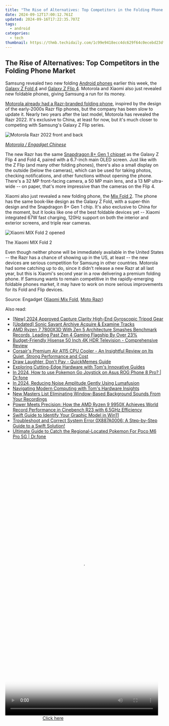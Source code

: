 ```yaml
---
title: "The Rise of Alternatives: Top Competitors in the Folding Phone Market"
date: 2024-09-12T17:00:12.761Z
updated: 2024-09-16T17:22:35.707Z
tags:
  - android
categories:
  - tech
thumbnail: https://thmb.techidaily.com/1c99e9418ecc4dc629f64c0ecebd23df13aefb6fa3c20ff530d506800c2c3a64.jpg
---
```


## The Rise of Alternatives: Top Competitors in the Folding Phone Market

Samsung revealed two new folding [Android phones](https://twitter-videos.techidaily.com/hot-takes-highlight-twitters-trending-topics-for-2024/) earlier this week, the [Galaxy Z Fold 4](https://some-approaches.techidaily.com/new-unlock-reddit-potentials-stepwise-procedures-for-sharing/) and [Galaxy Z Flip 4](https://sim-unlock.techidaily.com/tips-and-tricks-to-tell-if-your-apple-iphone-11-is-unlocked-by-drfone-ios/). Motorola and Xiaomi also just revealed new foldable phones, giving Samsung a run for its money.

[Motorola already had a Razr-branded folding phone](https://www.reviewgeek.com/33918/heres-what-motorola-wants-you-to-know-about-the-razrs-folding-screen/), inspired by the design of the early-2000s Razr flip phones, but the company has been slow to update it. Nearly two years after the last model, Motorola has revealed the Razr 2022\. It's exclusive to China, at least for now, but it's much closer to competing with Samsung's Galaxy Z Flip series.

![Motorola Razr 2022 front and back](https://static1.howtogeekimages.com/wordpress/wp-content/uploads/2022/08/30afca00-1948-11ed-afff-0cf14a2081b5.jpeg) 

_[Motorola / Engadget Chinese](https://chinese.engadget.com/moto-razr-2022-x30-pro-s30-pro-074004493.html)_

 The new Razr has the same [Snapdragon 8+ Gen 1 chipset](https://extra-guidance.techidaily.com/updated-storytelling-methodologies-for-the-documentarian/) as the Galaxy Z Flip 4 and Fold 4, paired with a 6.7-inch main OLED screen. Just like with the Z Flip (and many other folding phones), there's also a small display on the outside (below the cameras), which can be used for taking photos, checking notifications, and other functions without opening the phone. There's a 32 MP front-facing camera, a 50 MP main lens, and a 13 MP ultra-wide -- on paper, that's more impressive than the cameras on the Flip 4.

 Xiaomi also just revealed a new folding phone, the [Mix Fold 2](https://www.mi.com/xiaomimixfold2). The phone has the same book-like design as the Galaxy Z Fold, with a super-thin design and the Snapdragon 8+ Gen 1 chip. It's also exclusive to China for the moment, but it looks like one of the best foldable devices yet -- Xiaomi integrated 67W fast charging, 120Hz support on both the interior and exterior screens, and triple rear cameras.

![Xiaomi MIX Fold 2 opened](https://static1.howtogeekimages.com/wordpress/wp-content/uploads/2022/08/Xiaomi-Mix-phone.jpg) 

The Xiaomi MIX Fold 2

 Even though neither phone will be immediately available in the United States -- the Razr has a chance of showing up in the US, at least -- the new devices are serious competition for Samsung in other countries. Motorola had some catching up to do, since it didn't release a new Razr at all last year, but this is Xiaomi's second year in a row delivering a premium folding phone. If Samsung wants to remain competitive in the rapidly-emerging foldable phones market, it may have to work on more serious improvements for its Fold and Flip devices.

 Source: Engadget ([Xiaomi Mix Fold](https://www.engadget.com/xiaomi-mix-fold-2-leica-pricing-availability-124434422.html), [Moto Razr](https://www.engadget.com/motos-folding-razr-2022-finally-packs-a-flagship-processor-085914570.html))

<ins class="adsbygoogle"
     style="display:block"
     data-ad-format="autorelaxed"
     data-ad-client="ca-pub-7571918770474297"
     data-ad-slot="1223367746"></ins>

<ins class="adsbygoogle"
     style="display:block"
     data-ad-client="ca-pub-7571918770474297"
     data-ad-slot="8358498916"
     data-ad-format="auto"
     data-full-width-responsive="true"></ins>

<span class="atpl-alsoreadstyle">Also read:</span>
<div><ul>
<li><a href="https://fox-blue.techidaily.com/new-2024-approved-capture-clarity-high-end-gyroscopic-tripod-gear/"><u>[New] 2024 Approved Capture Clarity High-End Gyroscopic Tripod Gear</u></a></li>
<li><a href="https://screen-capture.techidaily.com/updated-sonic-savant-archive-acquire-and-examine-tracks/"><u>[Updated] Sonic Savant Archive Acquire & Examine Tracks</u></a></li>
<li><a href="https://hardware-tips.techidaily.com/amd-ryzen-7-7800x3d-with-zen-5-architecture-smashes-benchmark-records-leading-past-zen-4-gaming-flagship-by-over-23/"><u>AMD Ryzen 7 7800X3D With Zen 5 Architecture Smashes Benchmark Records, Leading Past Zen 4 Gaming Flagship By Over 23%</u></a></li>
<li><a href="https://hardware-tips.techidaily.com/budget-friendly-hisense-50-inch-4k-hdr-television-comprehensive-review/"><u>Budget-Friendly Hisense 50 Inch 4K HDR Television - Comprehensive Review</u></a></li>
<li><a href="https://hardware-tips.techidaily.com/corsairs-premium-air-a115-cpu-cooler-an-insightful-review-on-its-quiet-strong-performance-and-cost/"><u>Corsair's Premium Air A115 CPU Cooler - An Insightful Review on Its Quiet, Strong Performance and Cost</u></a></li>
<li><a href="https://extra-resources.techidaily.com/draw-laughter-dont-pay-quickmemes-guide/"><u>Draw Laughter, Don't Pay - QuickMemes Guide</u></a></li>
<li><a href="https://hardware-tips.techidaily.com/exploring-cutting-edge-hardware-with-toms-innovative-guides/"><u>Exploring Cutting-Edge Hardware with Tom's Innovative Guides</u></a></li>
<li><a href="https://android-pokemon-go.techidaily.com/in-2024-how-to-use-pokemon-go-joystick-on-asus-rog-phone-8-pro-drfone-by-drfone-virtual-android/"><u>In 2024, How to use Pokemon Go Joystick on Asus ROG Phone 8 Pro? | Dr.fone</u></a></li>
<li><a href="https://extra-guidance.techidaily.com/in-2024-reducing-noise-amplitude-gently-using-lumafusion/"><u>In 2024, Reducing Noise Amplitude Gently Using Lumafusion</u></a></li>
<li><a href="https://hardware-tips.techidaily.com/navigating-modern-computing-with-toms-hardware-insights/"><u>Navigating Modern Computing with Tom's Hardware Insights</u></a></li>
<li><a href="https://audio-shaping.techidaily.com/new-masters-list-eliminating-window-based-background-sounds-from-your-recordings/"><u>New Masters List Eliminating Window-Based Background Sounds From Your Recordings</u></a></li>
<li><a href="https://hardware-tips.techidaily.com/power-meets-precision-how-the-amd-ryzen-9-9950x-achieves-world-record-performance-in-cinebench-r23-with-65ghz-efficiency/"><u>Power Meets Precision: How the AMD Ryzen 9 9950X Achieves World Record Performance in Cinebench R23 with 6.5GHz Efficiency</u></a></li>
<li><a href="https://windows11.techidaily.com/swift-guide-to-identify-your-graphic-model-in-win11/"><u>Swift Guide to Identify Your Graphic Model in Win11</u></a></li>
<li><a href="https://win-howtos.techidaily.com/troubleshoot-and-correct-system-error-0x887a0006-a-step-by-step-guide-to-a-swift-solution/"><u>Troubleshoot and Correct System Error 0X887A0006: A Step-by-Step Guide to a Swift Solution!</u></a></li>
<li><a href="https://pokemon-go-android.techidaily.com/ultimate-guide-to-catch-the-regional-located-pokemon-for-poco-m6-pro-5g-drfone-by-drfone-virtual-android/"><u>Ultimate Guide to Catch the Regional-Located Pokemon For Poco M6 Pro 5G | Dr.fone</u></a></li>
</ul></div>

<!-- affiliate ads begin -->
<span id="1899850">
					<video width="486" height="864" style="cursor:pointer"
           poster="//a.impactradius-go.com/display-clicktoplayimage/1899850.png"
           onclick="if(!this.playClicked){this.play();this.setAttribute('controls',true);this.playClicked=true;}">
	   <source src="//a.impactradius-go.com/display-ad/14483-1899850">
	   <img src="//a.impactradius-go.com/display-clicktoplayimage/1899850.png" style="border: none; height: 100%; width: 100%; object-fit: contain">
	</video>
	<div style="width:304px;text-align:center"><a href="javascript:window.open(decodeURIComponent('https%3A%2F%2Felectronicx.pxf.io%2Fc%2F5597632%2F1899850%2F14483'), '_blank');void(0);">Click here</a></div>
</span>
<img height="0" width="0" src="https://imp.pxf.io/i/5597632/1899850/14483" style="position:absolute;visibility:hidden;" border="0" />
<!-- affiliate ads end -->

